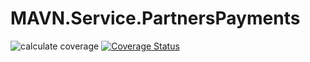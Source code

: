 # MAVN.Service.PartnersPayments

![calculate coverage](https://github.com/OpenMAVN/MAVN.Service.PartnersPayments/workflows/calculate%20coverage/badge.svg)
[![Coverage Status](https://coveralls.io/repos/github/OpenMAVN/MAVN.Service.PartnersPayments/badge.svg?branch=master)](https://coveralls.io/github/OpenMAVN/MAVN.Service.PartnersPayments?branch=master)
